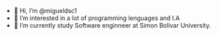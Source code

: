 - 👋 Hi, I’m @migueldsc1
- 👀 I’m interested in a lot of programming lenguages and I.A
- 🌱 I’m currently study Software enginneer at Simon Bolivar University.


<!---
migueldsc1/migueldsc1 is a ✨ special ✨ repository because its `README.md` (this file) appears on your GitHub profile.
You can click the Preview link to take a look at your changes.
--->
